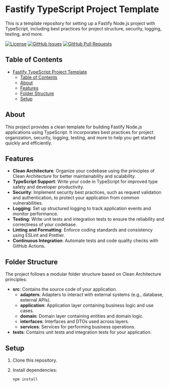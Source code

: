 # Fastify TypeScript Project Template

This is a template repository for setting up a Fastify Node.js project with TypeScript, including best practices for project structure, security, logging, testing, and more.

[![License](https://img.shields.io/badge/License-MIT-blue.svg)](https://opensource.org/licenses/MIT)
[![GitHub Issues](https://img.shields.io/github/issues/yourusername/your-repo.svg)](https://github.com/FloB95/fastify-market-backend/issues)
[![GitHub Pull Requests](https://img.shields.io/github/issues-pr/yourusername/your-repo.svg)](https://github.com/FloB95/fastify-market-backend/pulls)

## Table of Contents

- [Fastify TypeScript Project Template](#fastify-typescript-project-template)
  - [Table of Contents](#table-of-contents)
  - [About](#about)
  - [Features](#features)
  - [Folder Structure](#folder-structure)
  - [Setup](#setup)

## About

This project provides a clean template for building Fastify Node.js applications using TypeScript. It incorporates best practices for project organization, security, logging, testing, and more to help you get started quickly and efficiently.

## Features

- **Clean Architecture**: Organize your codebase using the principles of Clean Architecture for better maintainability and scalability.
- **TypeScript Support**: Write your code in TypeScript for improved type safety and developer productivity.
- **Security**: Implement security best practices, such as request validation and authentication, to protect your application from common vulnerabilities.
- **Logging**: Set up structured logging to track application events and monitor performance.
- **Testing**: Write unit tests and integration tests to ensure the reliability and correctness of your codebase.
- **Linting and Formatting**: Enforce coding standards and consistency using ESLint and Prettier.
- **Continuous Integration**: Automate tests and code quality checks with GitHub Actions.

## Folder Structure

The project follows a modular folder structure based on Clean Architecture principles:

- **src**: Contains the source code of your application.
  - **adapters**: Adapters to interact with external systems (e.g., database, external APIs).
  - **application**: Application layer containing business logic and use cases.
  - **domain**: Domain layer containing entities and domain logic.
  - **interfaces**: Interfaces and DTOs used across layers.
  - **services**: Services for performing business operations.
- **tests**: Contains unit tests and integration tests for your application.

## Setup

1. Clone this repository.
2. Install dependencies:

   ```bash
   npm install
